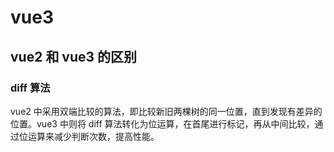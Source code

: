 # vue3

## vue2 和 vue3 的区别

### diff 算法

vue2 中采用双端比较的算法，即比较新旧两棵树的同一位置，直到发现有差异的位置。vue3 中则将 diff 算法转化为位运算，在首尾进行标记，再从中间比较，通过位运算来减少判断次数，提高性能。
